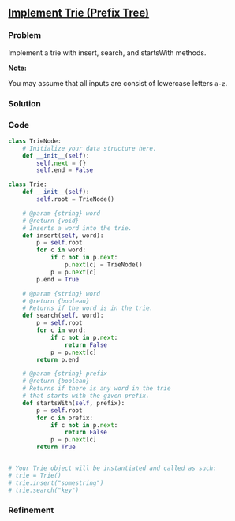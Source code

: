 ## [Implement Trie (Prefix Tree)](https://leetcode.com/problems/implement-trie-prefix-tree/)

### Problem

Implement a trie with insert, search, and startsWith methods.

__Note:__

You may assume that all inputs are consist of lowercase letters `a-z`.

### Solution


### Code

``` Python
class TrieNode:
    # Initialize your data structure here.
    def __init__(self):
        self.next = {}
        self.end = False

class Trie:
    def __init__(self):
        self.root = TrieNode()

    # @param {string} word
    # @return {void}
    # Inserts a word into the trie.
    def insert(self, word):
        p = self.root
        for c in word:
            if c not in p.next:
                p.next[c] = TrieNode()
            p = p.next[c]
        p.end = True

    # @param {string} word
    # @return {boolean}
    # Returns if the word is in the trie.
    def search(self, word):
        p = self.root
        for c in word:
            if c not in p.next:
                return False
            p = p.next[c]
        return p.end

    # @param {string} prefix
    # @return {boolean}
    # Returns if there is any word in the trie
    # that starts with the given prefix.
    def startsWith(self, prefix):
        p = self.root
        for c in prefix:
            if c not in p.next:
                return False
            p = p.next[c]
        return True


# Your Trie object will be instantiated and called as such:
# trie = Trie()
# trie.insert("somestring")
# trie.search("key")
```

### Refinement
